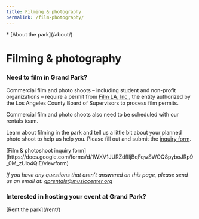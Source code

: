 ```yaml
---
title: Filming & photography
permalink: /film-photography/
---
```


<nav markdown="1">
* [About the park](/about/)
</nav>

Filming & photography
==================

### Need to film in Grand Park?

Commercial film and photo shoots – including student and non-profit organizations – require a permit from [Film LA, Inc.](https://www.filmla.com/), the entity authorized by the Los Angeles County Board of Supervisors to process film permits. 

Commercial film and photo shoots also need to be scheduled with our rentals team.

Learn about filming in the park and tell us a little bit about your planned photo shoot to help us help you. Please fill out and submit the [inquiry form](https://docs.google.com/forms/d/1WXV1JURZdfIIjBqFqwSWOQ8pyboJRp9_0M_zUio4QiE/viewform).

<p class="action" markdown="1">
[Film & photoshoot inquiry form](https://docs.google.com/forms/d/1WXV1JURZdfIIjBqFqwSWOQ8pyboJRp9_0M_zUio4QiE/viewform)
</p>

<!-- 
<figure>
  <img src="https://thesource.metro.net/wp-content/uploads/2019/03/5c80271cf18d8c00099a9ef6-eight.jpg" alt="Captain Marvel" height="500" />
  <figcaption>Some scenes in the movie <em>“Captain Marvel”</em> were filmed at Grand Park. Source: <a href="https://thesource.metro.net/2018/09/18/captain-marvel-goes-metro/">Captain Marvel goes Metro</a>. Photo credit: Chuck Zlotnick / Marvel Studios</figcaption>
</figure>
-->


<div></div>

_If you have any questions that aren’t answered on this page, please send us an email at: [gprentals@musiccenter.org](mailto:gprentals@musiccenter.org)_


### Interested in hosting your event at Grand Park?

<p class="action" markdown="1">
[Rent the park](/rent/)
</p>
